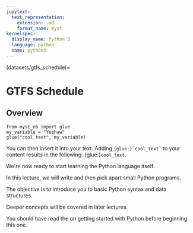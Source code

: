 ```yaml
---
jupytext:
  text_representation:
    extension: .md
    format_name: myst
kernelspec:
  display_name: Python 3
  language: python
  name: python3
---
```


(datasets/gtfs_schedule)=

# GTFS Schedule

## Overview

```{code-cell} ipython3
from myst_nb import glue
my_variable = "Yeehaw"
glue("cool_text", my_variable)
```




You can then insert it into your text. Adding
`` {glue:}`cool_text` `` to your content results in the
following: {glue:}`cool_text`.


We\'re now ready to start learning the Python language itself.

In this lecture, we will write and then pick apart small Python
programs.

The objective is to introduce you to basic Python syntax and data
structures.

Deeper concepts will be covered in later lectures.

You should have read the on getting started with Python before beginning this one.

